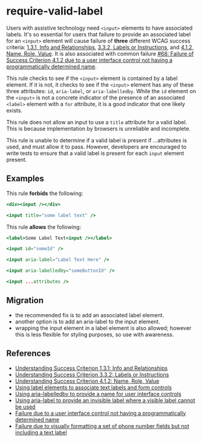 # require-valid-label

Users with assistive technology need `<input>` elements to have associated labels. It's so essential for users that failure to provide an associated label for an `<input>` element will cause failure of **three** different WCAG success criteria: [1.3.1, Info and Relationships](https://www.w3.org/WAI/WCAG21/Understanding/info-and-relationships.html), [3.3.2, Labels or Instructions](https://www.w3.org/WAI/WCAG21/Understanding/labels-or-instructions.html), and [4.1.2, Name, Role, Value](https://www.w3.org/WAI/WCAG21/Understanding/name-role-value.html). It is also associated with common failure [#68: Failure of Success Criterion 4.1.2 due to a user interface control not having a programmatically determined name](https://www.w3.org/WAI/WCAG21/Techniques/failures/F68).

This rule checks to see if the `<input>` element is contained by a label element. If it is not, it checks to see if the `<input>` element has any of these three attributes: `id`, `aria-label`, or `aria-labelledby`. While the `id` element on the `<input>` is not a concrete indicator of the presence of an associated `<label>` element with a `for` attribute, it is a good indicator that one likely exists.

This rule does not allow an input to use a `title` attribute for a valid label. This is because implementation by browsers is unreliable and incomplete.

This rule is unable to determine if a valid label is present if ...attributes is used, and must allow it to pass. However, developers are encouraged to write tests to ensure that a valid label is present for each `input` element present.

## Examples

This rule **forbids** the following:

```hbs
<div><input /></div>
```

```hbs
<input title="some label text" />
```

This rule **allows** the following:

```hbs
<label>Some Label Text<input /></label>
```

```hbs
<input id="someId" />
```

```hbs
<input aria-label="Label Text Here" />
```

```hbs
<input aria-labelledby="someButtonId" />
```

```hbs
<input ...attributes />
```

## Migration

* the recommended fix is to add an associated label element.
* another option is to add an aria-label to the input element. 
* wrapping the input element in a label element is also allowed; however this is less flexible for styling purposes, so use with awareness.

## References

* [Understanding Success Criterion 1.3.1: Info and Relationships](https://www.w3.org/WAI/WCAG21/Understanding/info-and-relationships)
* [Understanding Success Criterion 3.3.2: Labels or Instructions](https://www.w3.org/WAI/WCAG21/Understanding/labels-or-instructions.html)
* [Understanding Success Criterion 4.1.2: Name, Role, Value](https://www.w3.org/WAI/WCAG21/Understanding/name-role-value.html)
* [Using label elements to associate text labels and form controls](https://www.w3.org/WAI/WCAG21/Techniques/html/H44.html)
* [Using aria-labelledby to provide a name for user interface controls](https://www.w3.org/WAI/WCAG21/Techniques/aria/ARIA16)
* [Using aria-label to provide an invisible label where a visible label cannot be used](https://www.w3.org/WAI/WCAG21/Techniques/aria/ARIA14.html)
* [Failure due to a user interface control not having a programmatically determined name](https://www.w3.org/WAI/WCAG21/Techniques/failures/F68)
* [Failure due to visually formatting a set of phone number fields but not including a text label](https://www.w3.org/WAI/WCAG21/Techniques/failures/F82)
